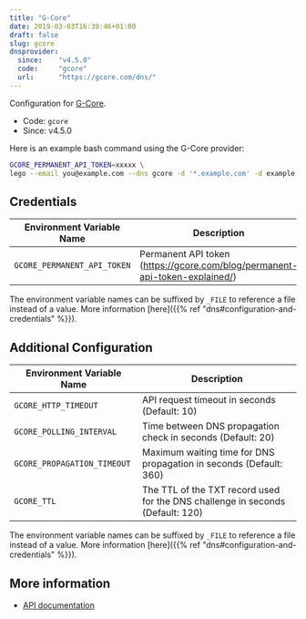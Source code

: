 ```yaml
---
title: "G-Core"
date: 2019-03-03T16:39:46+01:00
draft: false
slug: gcore
dnsprovider:
  since:    "v4.5.0"
  code:     "gcore"
  url:      "https://gcore.com/dns/"
---
```


<!-- THIS DOCUMENTATION IS AUTO-GENERATED. PLEASE DO NOT EDIT. -->
<!-- providers/dns/gcore/gcore.toml -->
<!-- THIS DOCUMENTATION IS AUTO-GENERATED. PLEASE DO NOT EDIT. -->


Configuration for [G-Core](https://gcore.com/dns/).


<!--more-->

- Code: `gcore`
- Since: v4.5.0


Here is an example bash command using the G-Core provider:

```bash
GCORE_PERMANENT_API_TOKEN=xxxxx \
lego --email you@example.com --dns gcore -d '*.example.com' -d example.com run
```




## Credentials

| Environment Variable Name | Description |
|-----------------------|-------------|
| `GCORE_PERMANENT_API_TOKEN` | Permanent API token (https://gcore.com/blog/permanent-api-token-explained/) |

The environment variable names can be suffixed by `_FILE` to reference a file instead of a value.
More information [here]({{% ref "dns#configuration-and-credentials" %}}).


## Additional Configuration

| Environment Variable Name | Description |
|--------------------------------|-------------|
| `GCORE_HTTP_TIMEOUT` | API request timeout in seconds (Default: 10) |
| `GCORE_POLLING_INTERVAL` | Time between DNS propagation check in seconds (Default: 20) |
| `GCORE_PROPAGATION_TIMEOUT` | Maximum waiting time for DNS propagation in seconds (Default: 360) |
| `GCORE_TTL` | The TTL of the TXT record used for the DNS challenge in seconds (Default: 120) |

The environment variable names can be suffixed by `_FILE` to reference a file instead of a value.
More information [here]({{% ref "dns#configuration-and-credentials" %}}).




## More information

- [API documentation](https://api.gcore.com/docs/dns#tag/zones)

<!-- THIS DOCUMENTATION IS AUTO-GENERATED. PLEASE DO NOT EDIT. -->
<!-- providers/dns/gcore/gcore.toml -->
<!-- THIS DOCUMENTATION IS AUTO-GENERATED. PLEASE DO NOT EDIT. -->
